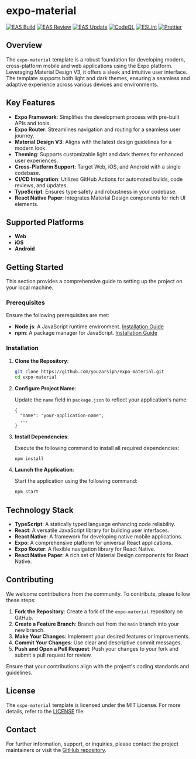 # expo-material

[![EAS Build](https://github.com/youzarsiph/expo-material/actions/workflows/eas-build.yml/badge.svg)](https://github.com/youzarsiph/expo-material/actions/workflows/eas-build.yml)
[![EAS Review](https://github.com/youzarsiph/expo-material/actions/workflows/eas-reviews.yml/badge.svg)](https://github.com/youzarsiph/expo-material/actions/workflows/eas-reviews.yml)
[![EAS Update](https://github.com/youzarsiph/expo-material/actions/workflows/eas-update.yml/badge.svg)](https://github.com/youzarsiph/expo-material/actions/workflows/eas-update.yml)
[![CodeQL](https://github.com/youzarsiph/expo-material/actions/workflows/codeql.yml/badge.svg)](https://github.com/youzarsiph/expo-material/actions/workflows/codeql.yml)
[![ESLint](https://github.com/youzarsiph/expo-material/actions/workflows/eslint.yml/badge.svg)](https://github.com/youzarsiph/expo-material/actions/workflows/eslint.yml)
[![Prettier](https://github.com/youzarsiph/expo-material/actions/workflows/prettier.yml/badge.svg)](https://github.com/youzarsiph/expo-material/actions/workflows/prettier.yml)

## Overview

The `expo-material` template is a robust foundation for developing modern, cross-platform mobile and web applications using the Expo platform. Leveraging Material Design V3, it offers a sleek and intuitive user interface. The template supports both light and dark themes, ensuring a seamless and adaptive experience across various devices and environments.

## Key Features

- **Expo Framework**: Simplifies the development process with pre-built APIs and tools.
- **Expo Router**: Streamlines navigation and routing for a seamless user journey.
- **Material Design V3**: Aligns with the latest design guidelines for a modern look.
- **Theming**: Supports customizable light and dark themes for enhanced user experiences.
- **Cross-Platform Support**: Target Web, iOS, and Android with a single codebase.
- **CI/CD Integration**: Utilizes GitHub Actions for automated builds, code reviews, and updates.
- **TypeScript**: Ensures type safety and robustness in your codebase.
- **React Native Paper**: Integrates Material Design components for rich UI elements.

## Supported Platforms

- **Web**
- **iOS**
- **Android**

## Getting Started

This section provides a comprehensive guide to setting up the project on your local machine.

### Prerequisites

Ensure the following prerequisites are met:

- **Node.js**: A JavaScript runtime environment. [Installation Guide](https://nodejs.org/en/download/)
- **npm**: A package manager for JavaScript. [Installation Guide](https://docs.npmjs.com/downloading-and-installing-node-js-and-npm)

### Installation

1. **Clone the Repository**:

   ```bash
   git clone https://github.com/youzarsiph/expo-material.git
   cd expo-material
   ```

2. **Configure Project Name**:

   Update the `name` field in `package.json` to reflect your application's name:

   ```jsonc
   {
     "name": "your-application-name",
     ...
   }
   ```

3. **Install Dependencies**:

   Execute the following command to install all required dependencies:

   ```bash
   npm install
   ```

4. **Launch the Application**:

   Start the application using the following command:

   ```bash
   npm start
   ```

## Technology Stack

- **TypeScript**: A statically typed language enhancing code reliability.
- **React**: A versatile JavaScript library for building user interfaces.
- **React Native**: A framework for developing native mobile applications.
- **Expo**: A comprehensive platform for universal React applications.
- **Expo Router**: A flexible navigation library for React Native.
- **React Native Paper**: A rich set of Material Design components for React Native.

## Contributing

We welcome contributions from the community. To contribute, please follow these steps:

1. **Fork the Repository**: Create a fork of the `expo-material` repository on GitHub.
2. **Create a Feature Branch**: Branch out from the `main` branch into your new branch.
3. **Make Your Changes**: Implement your desired features or improvements.
4. **Commit Your Changes**: Use clear and descriptive commit messages.
5. **Push and Open a Pull Request**: Push your changes to your fork and submit a pull request for review.

Ensure that your contributions align with the project's coding standards and guidelines.

## License

The `expo-material` template is licensed under the MIT License. For more details, refer to the [LICENSE](LICENSE) file.

## Contact

For further information, support, or inquiries, please contact the project maintainers or visit the [GitHub repository](https://github.com/youzarsiph/expo-material).
